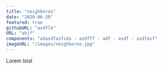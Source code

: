 ```yaml
---
title: "neighboroo"
date: "2020-06-20"
featured: true
githubURL: "asdflk"
URL: "akjf"
components: "adasdfasfsda · asdfff · adf · asdf · asdfasf"
imageURL: "/images/neighboroo.jpg"
---
```


Lorem loisl
